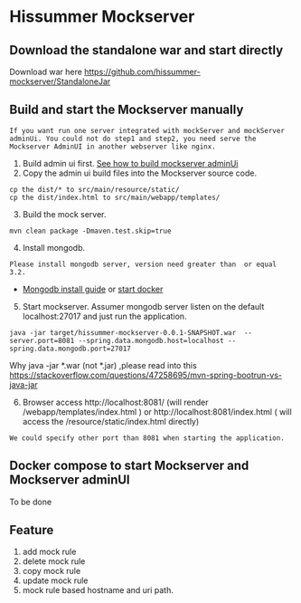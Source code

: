 # Hissummer Mockserver 

## Download the standalone war and start directly
Download war here https://github.com/hissummer-mockserver/StandaloneJar

## Build and start the Mockserver manually
```
If you want run one server integrated with mockServer and mockServer adminUi. You could not do step1 and step2, you need serve the Mockserver AdminUI in another webserver like nginx. 
```
1. Build admin ui first.  <a href="https://github.com/hissummer-mockserver/mockserverAdminUI" target="_blank">See how to build mockserver adminUi</a>
2. Copy the admin ui build files into the Mockserver source code.  
```
cp the dist/* to src/main/resource/static/
cp the dist/index.html to src/main/webapp/templates/
```
3. Build the mock server.
```
mvn clean package -Dmaven.test.skip=true
```
4. Install mongodb. 
```
Please install mongodb server, version need greater than  or equal 3.2. 
```
* <a href="https://docs.mongodb.com/manual/installation/">Mongodb install guide</a>  or <a href="https://hub.docker.com/_/mongo"> start docker </a>
5. Start mockserver.
Assumer mongodb server listen on the default localhost:27017 and just run the application.
```
java -jar target/hissummer-mockserver-0.0.1-SNAPSHOT.war  --server.port=8081 --spring.data.mongodb.host=localhost --spring.data.mongodb.port=27017
```
Why java -jar *.war (not *.jar) ,please read into this https://stackoverflow.com/questions/47258695/mvn-spring-bootrun-vs-java-jar

6. Browser access http://localhost:8081/ (will render /webapp/templates/index.html ) or  http://localhost:8081/index.html ( will access the /resource/static/index.html directly)
```
We could specify other port than 8081 when starting the application.
```
## Docker compose  to start Mockserver and Mockserver adminUI 
To be done

## Feature
1. add mock rule
2. delete mock rule
3. copy mock rule
4. update mock rule
5. mock rule based hostname and uri path.  
